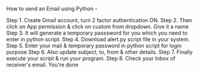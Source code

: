 How to send an Email using Python -

Step 1. Create Gmail account, turn 2 factor authentication ON. 
Step 2. Then click on App permission & click on custom from dropdown. Give it a name
Step 3. It will generate a temporary passsword for you which you need to enter in python script.
Step 4. Download alert.py script file in your system.
Step 5. Enter your mail & temporary password in python script for login purpose
Step 6. Also update subject, to, from & other details.
Step 7. Finally execute your script & run your program.
Step 8. Check your Inbox of receiver's email. You're done
